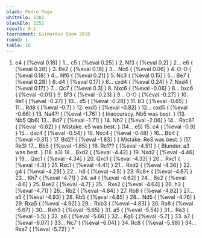 ```yaml
---
black: Pedro Rego
whiteElo: 1382
blackElo: 2251
result: 0-1
tournament: Guimarães Open 2018
round: 1
table: 16
---
```


1. e4 { [%eval 0.18] } 1... c5 { [%eval 0.25] } 2. Nf3 { [%eval 0.2] } 2... e6 { [%eval 0.28] } 3. Be2 { [%eval 0.16] } 3... Nc6 { [%eval 0.06] } 4. O-O { [%eval 0.18] } 4... Nf6 { [%eval 0.21] } 5. Nc3 { [%eval 0.15] } 5... Be7 { [%eval 0.28] } 6. d4 { [%eval 0.17] } 6... cxd4 { [%eval 0.24] } 7. Nxd4 { [%eval 0.17] } 7... Qc7 { [%eval 0.3] } 8. Nxc6 { [%eval -0.06] } 8... bxc6 { [%eval -0.01] } 9. Bf3 { [%eval -0.23] } 9... O-O { [%eval -0.27] } 10. Re1 { [%eval -0.27] } 10... d5 { [%eval -0.28] } 11. b3 { [%eval -0.65] } 11... Rd8 { [%eval -0.7] } 12. exd5 { [%eval -0.82] } 12... cxd5 { [%eval -0.66] } 13. Na4?! { [%eval -1.76] } { Inaccuracy. Nb5 was best. } (13. Nb5 Qb6) 13... Bd7 { [%eval -1.71] } 14. Nb2 { [%eval -2.06] } 14... Rac8? { [%eval -0.82] } { Mistake. e5 was best. } (14... e5) 15. c4 { [%eval -0.9] } 15... dxc4 { [%eval -0.54] } 16. Nxc4 { [%eval -0.48] } 16... Bb4 { [%eval -0.31] } 17. Bd2? { [%eval -1.83] } { Mistake. Re3 was best. } (17. Re3) 17... Bb5 { [%eval -1.85] } 18. Rc1?? { [%eval -4.51] } { Blunder. a3 was best. } (18. a3) 18... Bxd2 { [%eval -4.42] } 19. Nxd2 { [%eval -4.46] } 19... Qxc1 { [%eval -4.34] } 20. Qxc1 { [%eval -4.33] } 20... Rxc1 { [%eval -4.3] } 21. Rxc1 { [%eval -4.41] } 21... Rxd2 { [%eval -4.36] } 22. g4 { [%eval -4.29] } 22... h6 { [%eval -4.5] } 23. Rc8+ { [%eval -4.67] } 23... Kh7 { [%eval -4.71] } 24. a4 { [%eval -4.62] } 24... Be2 { [%eval -4.6] } 25. Bxe2 { [%eval -4.7] } 25... Rxe2 { [%eval -4.64] } 26. h3 { [%eval -4.71] } 26... Rb2 { [%eval -4.84] } 27. Rb8 { [%eval -4.82] } 27... a5 { [%eval -4.93] } 28. Rb5 { [%eval -4.85] } 28... Nd5 { [%eval -4.76] } 29. Rxa5 { [%eval -4.92] } 29... Rxb3 { [%eval -4.83] } 30. Ra8 { [%eval -5.67] } 30... Rxh3 { [%eval -5.65] } 31. a5 { [%eval -5.54] } 31... Ra3 { [%eval -5.5] } 32. a6 { [%eval -5.66] } 32... Kg6 { [%eval -5.7] } 33. a7 { [%eval -6.07] } 33... Nc7 { [%eval -6.04] } 34. Rc8 { [%eval -5.98] } 34... Rxa7 { [%eval -5.72] } *
